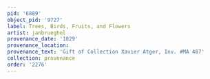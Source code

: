 ```yaml
---
pid: '6889'
object_pid: '9727'
label: Trees, Birds, Fruits, and Flowers
artist: janbrueghel
provenance_date: '1829'
provenance_location:
provenance_text: 'Gift of Collection Xavier Atger, Inv. #MA 487'
collection: provenance
order: '2276'
---
```

